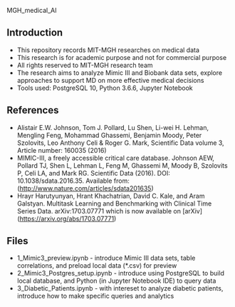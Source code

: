 MGH_medical_AI

## Introduction
* This repository records MIT-MGH researches on medical data
* This research is for academic purpose and not for commercial purpose
* All rights reserved to MIT-MGH research team
* The research aims to analyze Mimic III and Biobank data sets, explore approaches to support MD on more effective medical decisions
* Tools used: PostgreSQL 10, Python 3.6.6, Jupyter Notebook

## References
* Alistair E.W. Johnson, Tom J. Pollard, Lu Shen, Li-wei H. Lehman, Mengling Feng, Mohammad Ghassemi, Benjamin Moody, Peter Szolovits, Leo Anthony Celi & Roger G. Mark, Scientific Data volume 3, Article number: 160035 (2016)
* MIMIC-III, a freely accessible critical care database. Johnson AEW, Pollard TJ, Shen L, Lehman L, Feng M, Ghassemi M, Moody B, Szolovits P, Celi LA, and Mark RG. Scientific Data (2016). DOI: 10.1038/sdata.2016.35. Available from: (http://www.nature.com/articles/sdata201635)
* Hrayr Harutyunyan, Hrant Khachatrian, David C. Kale, and Aram Galstyan. Multitask Learning and Benchmarking with Clinical Time Series Data. arXiv:1703.07771 which is now available on [arXiv] (https://arxiv.org/abs/1703.07771)



## Files
* 1_Mimic3_preview.ipynb - introduce Mimic III data sets, table correlations, and preload local data (*.csv) for preview
* 2_Mimic3_Postgres_setup.ipynb - introduce using PostgreSQL to build local database, and Python (in Jupyter Notebook IDE) to query data
* 3_Diabetic_Patients.ipynb - with intereset to analyze diabetic patients, introduce how to make specific queries and analytics

